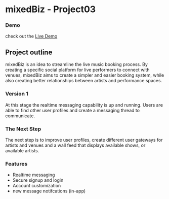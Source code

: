 # mixedBiz - Project03

### Demo
check out the [Live Demo](https://musos-8f0c3.firebaseapp.com/#/signin)


## Project outline
mixedBiz is an idea to streamline the live music booking process. By creating a specific social platform for live performers to connect with venues, mixedBiz aims to create a simpler and easier booking system, while also creating better relationships between artists and performance spaces.

### Version 1

At this stage the realtime messaging capability is up and running. Users are able to find other user profiles and create a messaging thread to communicate.

### The Next Step

The next step is to improve user profiles, create different user gateways for artists and venues and a wall feed that displays available shows, or available artists.

### Features

- Realtime messaging
- Secure signup and login
- Account customization
- new message notifcations (in-app)
